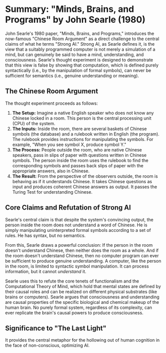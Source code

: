 # Summary: "Minds, Brains, and Programs" by John Searle (1980)

John Searle's 1980 paper, "Minds, Brains, and Programs," introduces the now-famous "Chinese Room Argument" as a direct challenge to the central claims of what he terms "Strong AI." Strong AI, as Searle defines it, is the view that a suitably programmed computer is not merely a simulation of a mind, but can genuinely be said to have a mind, understanding, and consciousness. Searle's thought experiment is designed to demonstrate that this view is false by showing that computation, which is defined purely syntactically (i.e., by the manipulation of formal symbols), can never be sufficient for semantics (i.e., genuine understanding or meaning).

## The Chinese Room Argument

The thought experiment proceeds as follows:

1. **The Setup:** Imagine a native English speaker who does not know any Chinese locked in a room. This person is the central processing unit (CPU) of the system.
2. **The Inputs:** Inside the room, there are several baskets of Chinese symbols (the database) and a rulebook written in English (the program). The rulebook provides instructions for manipulating the symbols. For example, "When you see symbol X, produce symbol Y."
3. **The Process:** People outside the room, who are native Chinese speakers, pass in slips of paper with questions written in Chinese symbols. The person inside the room uses the rulebook to find the corresponding symbols and passes back slips of paper with the appropriate answers, also in Chinese.
4. **The Result:** From the perspective of the observers outside, the room is behaving as if it understands Chinese. It takes Chinese questions as input and produces coherent Chinese answers as output. It passes the Turing Test for understanding Chinese.

## Core Claims and Refutation of Strong AI

Searle's central claim is that despite the system's convincing output, the person inside the room does not understand a word of Chinese. He is simply manipulating uninterpreted formal symbols according to a set of rules. He has syntax, but no semantics.

From this, Searle draws a powerful conclusion: If the person in the room doesn't understand Chinese, then neither does the room as a whole. And if the room doesn't understand Chinese, then no computer program can ever be sufficient to produce genuine understanding. A computer, like the person in the room, is limited to syntactic symbol manipulation. It can process information, but it cannot *understand* it.

Searle uses this to refute the core tenets of functionalism and the Computational Theory of Mind, which hold that mental states are defined by their causal roles and can be realized on different physical substrates (like brains or computers). Searle argues that consciousness and understanding are causal properties of the specific biological and chemical makeup of the human brain. No purely formal system, regardless of its complexity, can ever replicate the brain's causal powers to produce consciousness.

## Significance to "The Last Light"

It provides the central metaphor for the hollowing out of human cognition in the face of non-conscious, optimizing AI.
